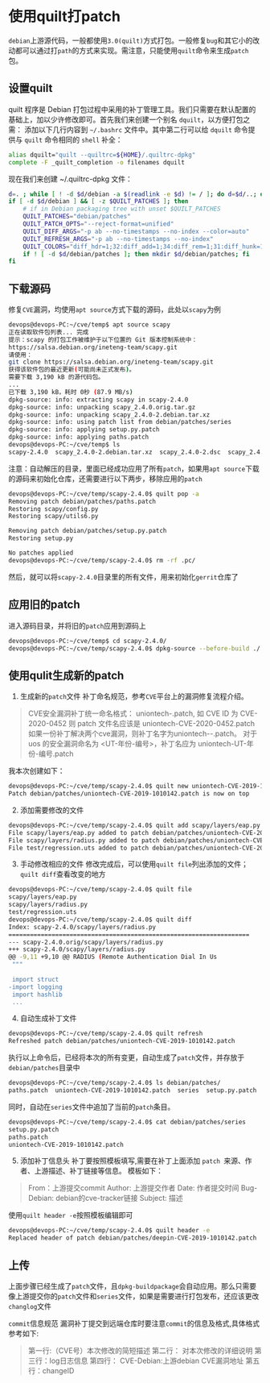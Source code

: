 # 使用quilt打patch
`debian`上游源代码，一般都使用`3.0(quilt)`方式打包。一般修复`bug`和其它小的改动都可以通过打`path`的方式来实现。需注意，只能使用`quilt`命令来生成`patch`包。

## 设置quilt
quilt 程序是 Debian 打包过程中采用的补丁管理工具。我们只需要在默认配置的基础上，加以少许修改即可。首先我们来创建一个别名 `dquilt`，以方便打包之需： 添加以下几行内容到 `~/.bashrc` 文件中。其中第二行可以给 `dquilt` 命令提供与 `quilt` 命令相同的 `shell` 补全：
```bash
alias dquilt="quilt --quiltrc=${HOME}/.quiltrc-dpkg"
complete -F _quilt_completion -o filenames dquilt
```
现在我们来创建 ~/.quiltrc-dpkg 文件：
```bash
d=. ; while [ ! -d $d/debian -a $(readlink -e $d) != / ]; do d=$d/..; done
if [ -d $d/debian ] && [ -z $QUILT_PATCHES ]; then
    # if in Debian packaging tree with unset $QUILT_PATCHES
    QUILT_PATCHES="debian/patches"
    QUILT_PATCH_OPTS="--reject-format=unified"
    QUILT_DIFF_ARGS="-p ab --no-timestamps --no-index --color=auto"
    QUILT_REFRESH_ARGS="-p ab --no-timestamps --no-index"
    QUILT_COLORS="diff_hdr=1;32:diff_add=1;34:diff_rem=1;31:diff_hunk=1;33:diff_ctx=35:diff_cctx=33"
    if ! [ -d $d/debian/patches ]; then mkdir $d/debian/patches; fi
fi
```
## 下载源码
修复`CVE`漏洞，均使用`apt source`方式下载的源码，此处以`scapy`为例
```bash
devops@devops-PC:~/cve/temp$ apt source scapy
正在读取软件包列表... 完成
提示：scapy 的打包工作被维护于以下位置的 Git 版本控制系统中：
https://salsa.debian.org/ineteng-team/scapy.git
请使用：
git clone https://salsa.debian.org/ineteng-team/scapy.git
获得该软件包的最近更新(可能尚未正式发布)。
需要下载 3,190 kB 的源代码包。
...
已下载 3,190 kB，耗时 0秒 (87.9 MB/s)
dpkg-source: info: extracting scapy in scapy-2.4.0
dpkg-source: info: unpacking scapy_2.4.0.orig.tar.gz
dpkg-source: info: unpacking scapy_2.4.0-2.debian.tar.xz
dpkg-source: info: using patch list from debian/patches/series
dpkg-source: info: applying setup.py.patch
dpkg-source: info: applying paths.patch
devops@devops-PC:~/cve/temp$ ls
scapy-2.4.0  scapy_2.4.0-2.debian.tar.xz  scapy_2.4.0-2.dsc  scapy_2.4.0.orig.tar.gz
```
注意：自动解压的目录，里面已经成功应用了所有`patch`，如果用`apt source`下载的源码来初始化仓库，还需要进行以下两步，移除应用的`patch`
```bash
devops@devops-PC:~/cve/temp/scapy-2.4.0$ quilt pop -a
Removing patch debian/patches/paths.patch
Restoring scapy/config.py
Restoring scapy/utils6.py

Removing patch debian/patches/setup.py.patch
Restoring setup.py

No patches applied
devops@devops-PC:~/cve/temp/scapy-2.4.0$ rm -rf .pc/
```
然后，就可以将`scapy-2.4.0`目录里的所有文件，用来初始化`gerrit`仓库了

## 应用旧的patch
进入源码目录，并将旧的`patch`应用到源码上
```bash
devops@devops-PC:~/cve/temp$ cd scapy-2.4.0/
devops@devops-PC:~/cve/temp/scapy-2.4.0$ dpkg-source --before-build ./
```
## 使用qulit生成新的patch
1. 生成新的`patch`文件
补丁命名规范，参考`CVE`平台上的漏洞修复流程介绍。
>CVE安全漏洞补丁统一命名格式： uniontech-<CVE ID>.patch,
>如 CVE ID 为 CVE-2020-0452 则 patch 文件名应该是 uniontech-CVE-2020-0452.patch
>如果一份补丁解决两个cve漏洞，则补丁名字为uniontech-<CVE ID>-<CVE ID>.patch。
>对于 uos 的安全漏洞命名为 <UT-年份-编号>，补丁名应为 uniontech-UT-年份-编号.patch

我本次创建如下：
```bash
devops@devops-PC:~/cve/temp/scapy-2.4.0$ quilt new uniontech-CVE-2019-1010142.patch
Patch debian/patches/uniontech-CVE-2019-1010142.patch is now on top
```
2. 添加需要修改的文件
```bash
devops@devops-PC:~/cve/temp/scapy-2.4.0$ quilt add scapy/layers/eap.py scapy/layers/radius.py test/regression.uts 
File scapy/layers/eap.py added to patch debian/patches/uniontech-CVE-2019-1010142.patch
File scapy/layers/radius.py added to patch debian/patches/uniontech-CVE-2019-1010142.patch
File test/regression.uts added to patch debian/patches/uniontech-CVE-2019-1010142.patch
```
3. 手动修改相应的文件
修改完成后，可以使用`quilt file`列出添加的文件；`quilt diff`查看改变的地方
```bash
devops@devops-PC:~/cve/temp/scapy-2.4.0$ quilt file
scapy/layers/eap.py
scapy/layers/radius.py
test/regression.uts
devops@devops-PC:~/cve/temp/scapy-2.4.0$ quilt diff
Index: scapy-2.4.0/scapy/layers/radius.py
===================================================================
--- scapy-2.4.0.orig/scapy/layers/radius.py
+++ scapy-2.4.0/scapy/layers/radius.py
@@ -9,11 +9,10 @@ RADIUS (Remote Authentication Dial In Us
 """
 
 import struct
-import logging
 import hashlib
 ...
```

4. 自动生成补丁文件
```bash
devops@devops-PC:~/cve/temp/scapy-2.4.0$ quilt refresh 
Refreshed patch debian/patches/uniontech-CVE-2019-1010142.patch
```
执行以上命令后，已经将本次的所有变更，自动生成了`patch`文件，并存放于`debian/patches`目录中
```bash
devops@devops-PC:~/cve/temp/scapy-2.4.0$ ls debian/patches/
paths.patch  uniontech-CVE-2019-1010142.patch  series  setup.py.patch
```
同时，自动在`series`文件中追加了当前的`patch`条目。
```bash
devops@devops-PC:~/cve/temp/scapy-2.4.0$ cat debian/patches/series 
setup.py.patch
paths.patch
uniontech-CVE-2019-1010142.patch
```
5. 添加补丁信息头
补丁要按照模板填写,需要在补丁上面添加 `patch `来源、作者、上游描述、补丁链接等信息。
模板如下：
>From：上游提交commit
Author: 上游提交作者
Date: 作者提交时间
Bug-Debian: debian的cve-tracker链接
Subject: 描述

使用`quilt header -e`按照模板编辑即可
```bash
devops@devops-PC:~/cve/temp/scapy-2.4.0$ quilt header -e
Replaced header of patch debian/patches/deepin-CVE-2019-1010142.patch
```

## 上传
上面步骤已经生成了`patch`文件，且`dpkg-buildpackage`会自动应用。那么只需要像上游提交你的`patch`文件和`series`文件，如果是需要进行打包发布，还应该更改`changlog`文件

`commit`信息规范
漏洞补丁提交到远端仓库时要注意`commit`的信息及格式,具体格式参考如下:

>第一行:（CVE号）本次修改的简短描述
第二行： 对本次修改的详细说明
第三行：log日志信息
第四行： CVE-Debian:上游debian CVE漏洞地址
第五行：changeID





